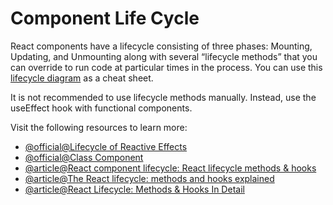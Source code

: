 # Component Life Cycle

React components have a lifecycle consisting of three phases: Mounting, Updating, and Unmounting along with several “lifecycle methods” that you can override to run code at particular times in the process. You can use this [lifecycle diagram](https://projects.wojtekmaj.pl/react-lifecycle-methods-diagram/) as a cheat sheet.

It is not recommended to use lifecycle methods manually. Instead, use the useEffect hook with functional components.

Visit the following resources to learn more:

- [@official@Lifecycle of Reactive Effects](https://react.dev/learn/lifecycle-of-reactive-effectsv)
- [@official@Class Component](https://react.dev/reference/react/Component)
- [@article@React component lifecycle: React lifecycle methods & hooks](https://tsh.io/blog/react-component-lifecycle-methods-vs-hooks/)
- [@article@The React lifecycle: methods and hooks explained](https://retool.com/blog/the-react-lifecycle-methods-and-hooks-explained#react-hooks-and-the-component-lifecycle)
- [@article@React Lifecycle: Methods & Hooks In Detail](https://www.bairesdev.com/blog/react-lifecycle-methods-hooks/)